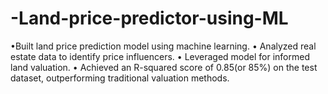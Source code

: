 # -Land-price-predictor-using-ML

 •Built land price prediction model using machine learning.
 • Analyzed real estate data to identify price influencers.
 • Leveraged model for informed land valuation.
 • Achieved an R-squared score of 0.85(or 85%) on the test dataset, outperforming traditional valuation
 methods.
